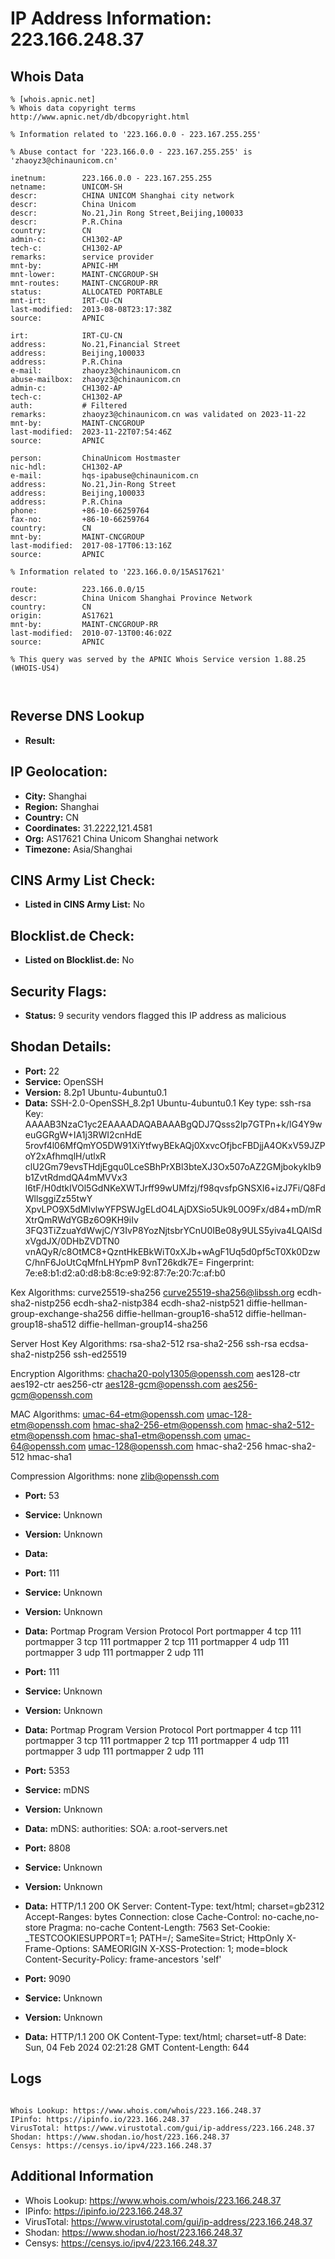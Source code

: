 # IP Address Information: 223.166.248.37

## Whois Data
```
% [whois.apnic.net]
% Whois data copyright terms    http://www.apnic.net/db/dbcopyright.html

% Information related to '223.166.0.0 - 223.167.255.255'

% Abuse contact for '223.166.0.0 - 223.167.255.255' is 'zhaoyz3@chinaunicom.cn'

inetnum:        223.166.0.0 - 223.167.255.255
netname:        UNICOM-SH
descr:          CHINA UNICOM Shanghai city network
descr:          China Unicom
descr:          No.21,Jin Rong Street,Beijing,100033
descr:          P.R.China
country:        CN
admin-c:        CH1302-AP
tech-c:         CH1302-AP
remarks:        service provider
mnt-by:         APNIC-HM
mnt-lower:      MAINT-CNCGROUP-SH
mnt-routes:     MAINT-CNCGROUP-RR
status:         ALLOCATED PORTABLE
mnt-irt:        IRT-CU-CN
last-modified:  2013-08-08T23:17:38Z
source:         APNIC

irt:            IRT-CU-CN
address:        No.21,Financial Street
address:        Beijing,100033
address:        P.R.China
e-mail:         zhaoyz3@chinaunicom.cn
abuse-mailbox:  zhaoyz3@chinaunicom.cn
admin-c:        CH1302-AP
tech-c:         CH1302-AP
auth:           # Filtered
remarks:        zhaoyz3@chinaunicom.cn was validated on 2023-11-22
mnt-by:         MAINT-CNCGROUP
last-modified:  2023-11-22T07:54:46Z
source:         APNIC

person:         ChinaUnicom Hostmaster
nic-hdl:        CH1302-AP
e-mail:         hqs-ipabuse@chinaunicom.cn
address:        No.21,Jin-Rong Street
address:        Beijing,100033
address:        P.R.China
phone:          +86-10-66259764
fax-no:         +86-10-66259764
country:        CN
mnt-by:         MAINT-CNCGROUP
last-modified:  2017-08-17T06:13:16Z
source:         APNIC

% Information related to '223.166.0.0/15AS17621'

route:          223.166.0.0/15
descr:          China Unicom Shanghai Province Network
country:        CN
origin:         AS17621
mnt-by:         MAINT-CNCGROUP-RR
last-modified:  2010-07-13T00:46:02Z
source:         APNIC

% This query was served by the APNIC Whois Service version 1.88.25 (WHOIS-US4)



```
## Reverse DNS Lookup
- **Result:** 

## IP Geolocation:
- **City:** Shanghai
- **Region:** Shanghai
- **Country:** CN
- **Coordinates:** 31.2222,121.4581
- **Org:** AS17621 China Unicom Shanghai network
- **Timezone:** Asia/Shanghai

## CINS Army List Check:
- **Listed in CINS Army List:** 
No

## Blocklist.de Check:
- **Listed on Blocklist.de:** 
No

## Security Flags:
- **Status:** 9 security vendors flagged this IP address as malicious

## Shodan Details:
- **Port:** 22
- **Service:** OpenSSH
- **Version:** 8.2p1 Ubuntu-4ubuntu0.1
- **Data:** SSH-2.0-OpenSSH_8.2p1 Ubuntu-4ubuntu0.1
Key type: ssh-rsa
Key: AAAAB3NzaC1yc2EAAAADAQABAAABgQDJ7Qsss2lp7GTPn+k/lG4Y9weuGGRgW+IA1j3RWI2cnHdE
5rovf4l06MfQmYO5DW91XiYtfwyBEkAQj0XxvcOfjbcFBDjjA4OKxV59JZPoY2xAfhmqlH/utlxR
clU2Gm79evsTHdjEgqu0LceSBhPrXBl3bteXJ3Ox507oAZ2GMjbokykIb9b1ZvtRdmdQA4mMVVx3
l6tF/H0dtkIVOl5GdNKeXWTJrff99wUMfzj/f98qvsfpGNSXI6+izJ7Fi/Q8FdWllsggiZz55twY
XpvLPO9X5dMlvlwYFPSWJgELdO4LAjDXSio5Uk9L0O9Fx/d84+mD/mRXtrQmRWdYGBz6O9KH9iIv
3FQ3TiZzuaYdWwjC/Y3IvP8YozNjtsbrYCnU0IBe08y9ULS5yiva4LQAlSdxVgdJX/0DHbZVDTN0
vnAQyR/c8OtMC8+QzntHkEBkWiT0xXJb+wAgF1Uq5d0pf5cT0Xk0DzwC/hnF6JoUtCqMfnLHYpmP
8vnT26kdk7E=
Fingerprint: 7e:e8:b1:d2:a0:d8:b8:8c:e9:92:87:7e:20:7c:af:b0

Kex Algorithms:
	curve25519-sha256
	curve25519-sha256@libssh.org
	ecdh-sha2-nistp256
	ecdh-sha2-nistp384
	ecdh-sha2-nistp521
	diffie-hellman-group-exchange-sha256
	diffie-hellman-group16-sha512
	diffie-hellman-group18-sha512
	diffie-hellman-group14-sha256

Server Host Key Algorithms:
	rsa-sha2-512
	rsa-sha2-256
	ssh-rsa
	ecdsa-sha2-nistp256
	ssh-ed25519

Encryption Algorithms:
	chacha20-poly1305@openssh.com
	aes128-ctr
	aes192-ctr
	aes256-ctr
	aes128-gcm@openssh.com
	aes256-gcm@openssh.com

MAC Algorithms:
	umac-64-etm@openssh.com
	umac-128-etm@openssh.com
	hmac-sha2-256-etm@openssh.com
	hmac-sha2-512-etm@openssh.com
	hmac-sha1-etm@openssh.com
	umac-64@openssh.com
	umac-128@openssh.com
	hmac-sha2-256
	hmac-sha2-512
	hmac-sha1

Compression Algorithms:
	none
	zlib@openssh.com


- **Port:** 53
- **Service:** Unknown
- **Version:** Unknown
- **Data:** 

- **Port:** 111
- **Service:** Unknown
- **Version:** Unknown
- **Data:** Portmap
Program	Version	Protocol	Port
portmapper	4	tcp	111
portmapper	3	tcp	111
portmapper	2	tcp	111
portmapper	4	udp	111
portmapper	3	udp	111
portmapper	2	udp	111


- **Port:** 111
- **Service:** Unknown
- **Version:** Unknown
- **Data:** Portmap
Program	Version	Protocol	Port
portmapper	4	tcp	111
portmapper	3	tcp	111
portmapper	2	tcp	111
portmapper	4	udp	111
portmapper	3	udp	111
portmapper	2	udp	111


- **Port:** 5353
- **Service:** mDNS
- **Version:** Unknown
- **Data:** mDNS:
  authorities:
    SOA:
      a.root-servers.net

- **Port:** 8808
- **Service:** Unknown
- **Version:** Unknown
- **Data:** HTTP/1.1 200 OK
Server: 
Content-Type: text/html; charset=gb2312
Accept-Ranges: bytes
Connection: close
Cache-Control: no-cache,no-store
Pragma: no-cache
Content-Length: 7563
Set-Cookie: _TESTCOOKIESUPPORT=1; PATH=/; SameSite=Strict; HttpOnly
X-Frame-Options: SAMEORIGIN
X-XSS-Protection: 1; mode=block
Content-Security-Policy: frame-ancestors 'self' 



- **Port:** 9090
- **Service:** Unknown
- **Version:** Unknown
- **Data:** HTTP/1.1 200 OK
Content-Type: text/html; charset=utf-8
Date: Sun, 04 Feb 2024 02:21:28 GMT
Content-Length: 644



## Logs
```

Whois Lookup: https://www.whois.com/whois/223.166.248.37
IPinfo: https://ipinfo.io/223.166.248.37
VirusTotal: https://www.virustotal.com/gui/ip-address/223.166.248.37
Shodan: https://www.shodan.io/host/223.166.248.37
Censys: https://censys.io/ipv4/223.166.248.37

```
## Additional Information
- Whois Lookup: https://www.whois.com/whois/223.166.248.37
- IPinfo: https://ipinfo.io/223.166.248.37
- VirusTotal: https://www.virustotal.com/gui/ip-address/223.166.248.37
- Shodan: https://www.shodan.io/host/223.166.248.37
- Censys: https://censys.io/ipv4/223.166.248.37

